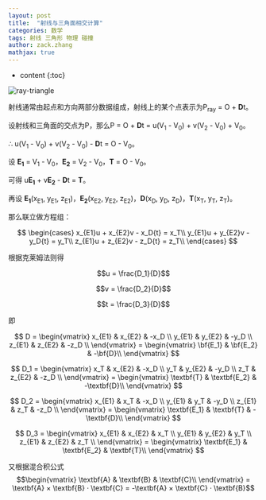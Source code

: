 ```yaml
---
layout: post
title:  "射线与三角面相交计算"
categories: 数学
tags: 射线 三角形 物理 碰撞
author: zack.zhang
mathjax: true
---
```


* content
{:toc}

<!-- more -->

![ray-triangle](https://zd304.github.io/assets/img/ray-triangle.png)<br/>

射线通常由起点和方向两部分数据组成，射线上的某个点表示为P<sub>ray</sub> = O + **D**t。

设射线和三角面的交点为P，那么P = O + **D**t = u(V<sub>1</sub> - V<sub>0</sub>) + v(V<sub>2</sub> - V<sub>0</sub>) + V<sub>0</sub>。

∴ u(V<sub>1</sub> - V<sub>0</sub>) + v(V<sub>2</sub> - V<sub>0</sub>) - **D**t = O - V<sub>0</sub>。

设 **E<sub>1</sub>** = V<sub>1</sub> - V<sub>0</sub>，**E<sub>2</sub>** = V<sub>2</sub> - V<sub>0</sub>，**T** = O - V<sub>0</sub>。

可得 u**E<sub>1</sub>** + v**E<sub>2</sub>** - **D**t = **T**。

再设 **E<sub>1</sub>**(x<sub>E1</sub>, y<sub>E1</sub>, z<sub>E1</sub>)，**E<sub>2</sub>**(x<sub>E2</sub>, y<sub>E2</sub>, z<sub>E2</sub>)，**D**(x<sub>D</sub>, y<sub>D</sub>, z<sub>D</sub>)，**T**(x<sub>T</sub>, y<sub>T</sub>, z<sub>T</sub>)。

那么联立做方程组：

$$
\begin{cases}
x_{E1}u + x_{E2}v - x_D{t} = x_T\\
y_{E1}u + y_{E2}v - y_D{t} = y_T\\
z_{E1}u + z_{E2}v - z_D{t} = z_T\\
 \end{cases}
$$

根据克莱姆法则得

$$u = \frac{D_1}{D}$$

$$v = \frac{D_2}{D}$$

$$t = \frac{D_3}{D}$$

即

$$
D = \begin{vmatrix}
x_{E1} & x_{E2} & -x_D \\
y_{E1} & y_{E2} & -y_D \\
z_{E1} & z_{E2} & -z_D \\
\end{vmatrix} = \begin{vmatrix} \bf{E_1} & \bf{E_2} & -\bf{D}\\ \end{vmatrix}
$$

$$
D_1 = \begin{vmatrix}
x_T & x_{E2} & -x_D \\
y_T & y_{E2} & -y_D \\
z_T & z_{E2} & -z_D \\
\end{vmatrix} = \begin{vmatrix} \textbf{T} & \textbf{E_2} & -\textbf{D}\\ \end{vmatrix}
$$

$$
D_2 = \begin{vmatrix}
x_{E1} & x_T & -x_D \\
y_{E1} & y_T & -y_D \\
z_{E1} & z_T & -z_D \\
\end{vmatrix} = \begin{vmatrix} \textbf{E_1} & \textbf{T} & -\textbf{D}\\ \end{vmatrix}
$$

$$
D_3 = \begin{vmatrix}
x_{E1} & x_{E2} & x_T \\
y_{E1} & y_{E2} & y_T \\
z_{E1} & z_{E2} & z_T \\
\end{vmatrix} = \begin{vmatrix} \textbf{E_1} & \textbf{E_2} & \textbf{T}\\ \end{vmatrix}
$$

又根据混合积公式$$\begin{vmatrix} \textbf{A} & \textbf{B} & \textbf{C}\\ \end{vmatrix} = \textbf{A} × \textbf{B} · \textbf{C} = -\textbf{A} × \textbf{C} · \textbf{B}$$